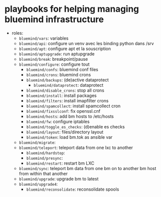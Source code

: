 # playbooks for helping managing bluemind infrastructure
- roles:
 	- `bluemind/vars`: variables
	- `bluemind/api`: configure un venv avec les binding python dans /srv
	- `bluemind/apt`: configure apt et la souscription
	- `bluemind/aptupgrade`: run aptupgrade
	- `bluemind/break`: breakpoint/pause
	- `bluemind/configure`: configure tout
		- `bluemind/confs`: bluemind conf files
		- `bluemind/crons`: bluemind crons
		- `bluemind/backups`: (de)active dataprotect
			- `bluemind/dataprotect`: dataprotect
		- `bluemind/disable_crons`: stop all crons
		- `bluemind/install`: install packages
		- `bluemind/filters`: install imapfilter crons
		- `bluemind/spamcollect`: install spamcollect cron
		- `bluemind/fixsslconf`: fix openssl.cnf
		- `bluemind/hosts`: add bm hosts to /etc/hosts
		- `bluemind/fw`: configure iptables
		- `bluemind/toggle_es_checks`: (d)enable es checks
		- `bluemind/layout`: files/directory layout
		- `bluemind/token`: load bm.tok as ansible var
	- `bluemind/migrate`:
	- `bluemind/teleport`: teleport data from one lxc to another
		- `bluemind/hardstop`:
		- `bluemind/presync`:
		- `bluemind/restart`: restart bm LXC
	- `bluemind/sync`: teleport bm data from one bm on to another bm host from within that another
	- `bluemind/upgrade`: upgrade bm to latest
	- `bluemind/upgrade4`:
		- `bluemind/reconsolidate`: reconsolidate spools
